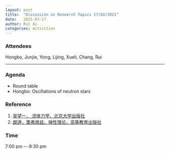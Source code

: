 ```yaml
---
layout: post
title:  "Discussion on Research Topics 17/03/2021"
date:   2021-03-17
author: Rui Xu
categories: activities
---
```



### Attendees

Hongbo, Junjie, Yong, Lijing, Xueli, Chang, Rui

---

### Agenda

- Round table
- Hongbo: Oscillations of neutron stars


### Reference

1. [吴望一， 流体力学，北京大学出版社](http://product.dangdang.com/23715616.html)
2. [朗道，栗弗席兹，弹性理论，高等教育出版社](http://www.hep.com.cn/book/details?uuid=52811434-1414-1000-91d5-3fafc67de19c)




### Time

7:00 pm -- 9:30 pm
